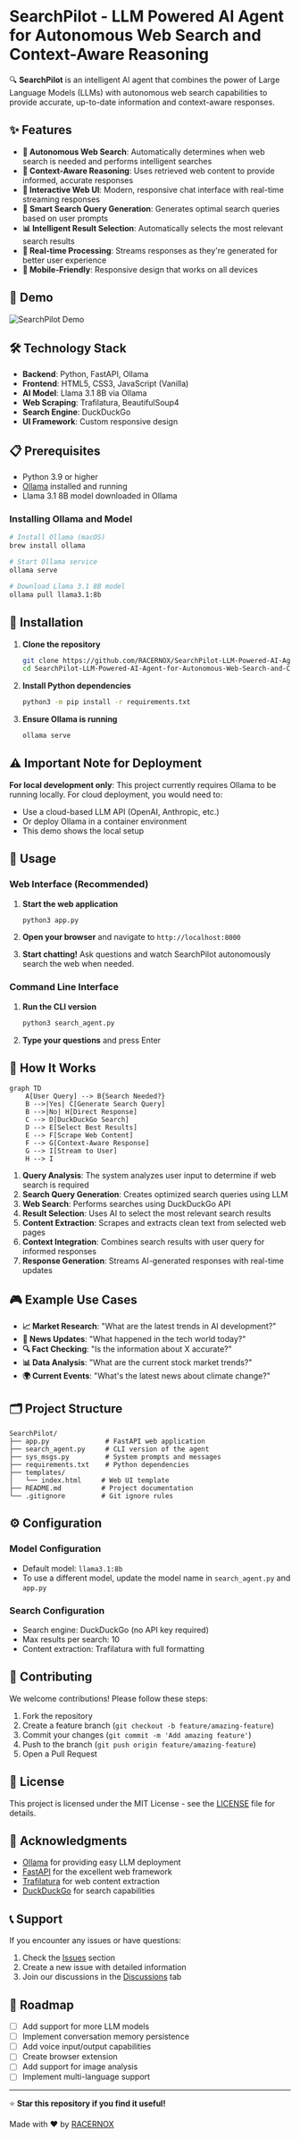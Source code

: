 # SearchPilot - LLM Powered AI Agent for Autonomous Web Search and Context-Aware Reasoning

🔍 **SearchPilot** is an intelligent AI agent that combines the power of Large Language Models (LLMs) with autonomous web search capabilities to provide accurate, up-to-date information and context-aware responses.

## ✨ Features

- **🤖 Autonomous Web Search**: Automatically determines when web search is needed and performs intelligent searches
- **🧠 Context-Aware Reasoning**: Uses retrieved web content to provide informed, accurate responses
- **💬 Interactive Web UI**: Modern, responsive chat interface with real-time streaming responses
- **🎯 Smart Search Query Generation**: Generates optimal search queries based on user prompts
- **📊 Intelligent Result Selection**: Automatically selects the most relevant search results
- **🔄 Real-time Processing**: Streams responses as they're generated for better user experience
- **📱 Mobile-Friendly**: Responsive design that works on all devices

## 🚀 Demo

![SearchPilot Demo](https://via.placeholder.com/800x400/667eea/ffffff?text=SearchPilot+Demo)

## 🛠️ Technology Stack

- **Backend**: Python, FastAPI, Ollama
- **Frontend**: HTML5, CSS3, JavaScript (Vanilla)
- **AI Model**: Llama 3.1 8B via Ollama
- **Web Scraping**: Trafilatura, BeautifulSoup4
- **Search Engine**: DuckDuckGo
- **UI Framework**: Custom responsive design

## 📋 Prerequisites

- Python 3.9 or higher
- [Ollama](https://ollama.ai/) installed and running
- Llama 3.1 8B model downloaded in Ollama

### Installing Ollama and Model

```bash
# Install Ollama (macOS)
brew install ollama

# Start Ollama service
ollama serve

# Download Llama 3.1 8B model
ollama pull llama3.1:8b
```

## 🔧 Installation

1. **Clone the repository**
   ```bash
   git clone https://github.com/RACERNOX/SearchPilot-LLM-Powered-AI-Agent-for-Autonomous-Web-Search-and-Context-Aware-Reasoning.git
   cd SearchPilot-LLM-Powered-AI-Agent-for-Autonomous-Web-Search-and-Context-Aware-Reasoning
   ```

2. **Install Python dependencies**
   ```bash
   python3 -m pip install -r requirements.txt
   ```

3. **Ensure Ollama is running**
   ```bash
   ollama serve
   ```

## ⚠️ Important Note for Deployment

**For local development only**: This project currently requires Ollama to be running locally. For cloud deployment, you would need to:
- Use a cloud-based LLM API (OpenAI, Anthropic, etc.)
- Or deploy Ollama in a container environment
- This demo shows the local setup

## 🚀 Usage

### Web Interface (Recommended)

1. **Start the web application**
   ```bash
   python3 app.py
   ```

2. **Open your browser** and navigate to `http://localhost:8000`

3. **Start chatting!** Ask questions and watch SearchPilot autonomously search the web when needed.

### Command Line Interface

1. **Run the CLI version**
   ```bash
   python3 search_agent.py
   ```

2. **Type your questions** and press Enter

## 📖 How It Works

```mermaid
graph TD
    A[User Query] --> B{Search Needed?}
    B -->|Yes| C[Generate Search Query]
    B -->|No| H[Direct Response]
    C --> D[DuckDuckGo Search]
    D --> E[Select Best Results]
    E --> F[Scrape Web Content]
    F --> G[Context-Aware Response]
    G --> I[Stream to User]
    H --> I
```

1. **Query Analysis**: The system analyzes user input to determine if web search is required
2. **Search Query Generation**: Creates optimized search queries using LLM
3. **Web Search**: Performs searches using DuckDuckGo API
4. **Result Selection**: Uses AI to select the most relevant search results
5. **Content Extraction**: Scrapes and extracts clean text from selected web pages
6. **Context Integration**: Combines search results with user query for informed responses
7. **Response Generation**: Streams AI-generated responses with real-time updates

## 🎮 Example Use Cases

- **📈 Market Research**: "What are the latest trends in AI development?"
- **📰 News Updates**: "What happened in the tech world today?"
- **🔍 Fact Checking**: "Is the information about X accurate?"
- **📊 Data Analysis**: "What are the current stock market trends?"
- **🌍 Current Events**: "What's the latest news about climate change?"

## 🗂️ Project Structure

```
SearchPilot/
├── app.py              # FastAPI web application
├── search_agent.py     # CLI version of the agent
├── sys_msgs.py         # System prompts and messages
├── requirements.txt    # Python dependencies
├── templates/
│   └── index.html     # Web UI template
├── README.md          # Project documentation
└── .gitignore         # Git ignore rules
```

## ⚙️ Configuration

### Model Configuration
- Default model: `llama3.1:8b`
- To use a different model, update the model name in `search_agent.py` and `app.py`

### Search Configuration
- Search engine: DuckDuckGo (no API key required)
- Max results per search: 10
- Content extraction: Trafilatura with full formatting

## 🤝 Contributing

We welcome contributions! Please follow these steps:

1. Fork the repository
2. Create a feature branch (`git checkout -b feature/amazing-feature`)
3. Commit your changes (`git commit -m 'Add amazing feature'`)
4. Push to the branch (`git push origin feature/amazing-feature`)
5. Open a Pull Request

## 📝 License

This project is licensed under the MIT License - see the [LICENSE](LICENSE) file for details.

## 🙏 Acknowledgments

- [Ollama](https://ollama.ai/) for providing easy LLM deployment
- [FastAPI](https://fastapi.tiangolo.com/) for the excellent web framework
- [Trafilatura](https://trafilatura.readthedocs.io/) for web content extraction
- [DuckDuckGo](https://duckduckgo.com/) for search capabilities

## 📞 Support

If you encounter any issues or have questions:

1. Check the [Issues](https://github.com/RACERNOX/SearchPilot-LLM-Powered-AI-Agent-for-Autonomous-Web-Search-and-Context-Aware-Reasoning/issues) section
2. Create a new issue with detailed information
3. Join our discussions in the [Discussions](https://github.com/RACERNOX/SearchPilot-LLM-Powered-AI-Agent-for-Autonomous-Web-Search-and-Context-Aware-Reasoning/discussions) tab

## 🔮 Roadmap

- [ ] Add support for more LLM models
- [ ] Implement conversation memory persistence
- [ ] Add voice input/output capabilities
- [ ] Create browser extension
- [ ] Add support for image analysis
- [ ] Implement multi-language support

---

⭐ **Star this repository if you find it useful!**

Made with ❤️ by [RACERNOX](https://github.com/RACERNOX)
